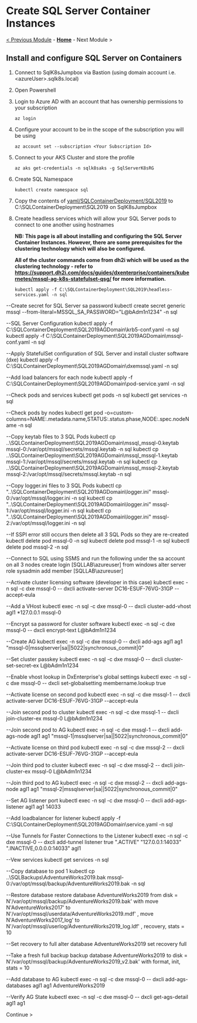 # Create SQL Server Container Instances

[< Previous Module](../modules/kerberos.md) - **[Home](../README.md)** - Next Module \>

## Install and configure SQL Server on Containers

1. Connect to SqlK8sJumpbox via Bastion (using domain account i.e. \<azureUser\>.sqlk8s.local)

2. Open Powershell

3. Login to Azure AD with an account that has ownership permissions to your subscription

    ```text
    az login
    ```

4.	Configure your account to be in the scope of the subscription you will be using

    ```text
    az account set --subscription <Your Subscription Id>
    ```

5. Connect to your AKS Cluster and store the profile

    ```text
    az aks get-credentials -n sqlk8saks -g SqlServerK8sRG
    ```

6. Create SQL Namespace

    ```text
    kubectl create namespace sql
    ```

7. Copy the contents of [yaml/SQLContainerDeployment/SQL2019](https://github.com/BobbyH49/SQLServerk8s/blob/Version1.0/yaml/SQLContainerDeployment/SQL2019) to C:\SQLContainerDeployment\SQL2019 on SqlK8sJumpbox

8. Create headless services which will allow your SQL Server pods to connect to one another using hostnames

    **NB: This page is all about installing and configuring the SQL Server Container Instances.  However, there are some prerequisites for the clustering technology which will also be configured.**

    **All of the cluster commands come from dh2i which will be used as the clustering technology - refer to https://support.dh2i.com/docs/guides/dxenterprise/containers/kubernetes/mssql-ag-k8s-statefulset-qsg/ for more information.**

    ```text
    kubectl apply -f C:\SQLContainerDeployment\SQL2019\headless-services.yaml -n sql
    ```


--Create secret for SQL Server sa password
kubectl create secret generic mssql --from-literal=MSSQL_SA_PASSWORD="L@bAdm1n1234" -n sql

--SQL Server Configuration
kubectl apply -f C:\SQLContainerDeployment\SQL2019AGDomain\krb5-conf.yaml -n sql
kubectl apply -f C:\SQLContainerDeployment\SQL2019AGDomain\mssql-conf.yaml -n sql

--Apply StatefulSet configuration of SQL Server and install cluster software (dxe)
kubectl apply -f C:\SQLContainerDeployment\SQL2019AGDomain\dxemssql.yaml -n sql

--Add load balancers for each node
kubectl apply -f C:\SQLContainerDeployment\SQL2019AGDomain\pod-service.yaml -n sql

--Check pods and services
kubectl get pods -n sql
kubectl get services -n sql

--Check pods by nodes
kubectl get pod -o=custom-columns=NAME:.metadata.name,STATUS:.status.phase,NODE:.spec.nodeName -n sql

--Copy keytab files to 3 SQL Pods
kubectl cp \..\SQLContainerDeployment\SQL2019AGDomain\mssql_mssql-0.keytab mssql-0:/var/opt/mssql/secrets/mssql.keytab -n sql
kubectl cp \..\SQLContainerDeployment\SQL2019AGDomain\mssql_mssql-1.keytab mssql-1:/var/opt/mssql/secrets/mssql.keytab -n sql
kubectl cp \..\SQLContainerDeployment\SQL2019AGDomain\mssql_mssql-2.keytab mssql-2:/var/opt/mssql/secrets/mssql.keytab -n sql

--Copy logger.ini files to 3 SQL Pods
kubectl cp "\..\SQLContainerDeployment\SQL2019AGDomain\logger.ini" mssql-0:/var/opt/mssql/logger.ini -n sql
kubectl cp "\..\SQLContainerDeployment\SQL2019AGDomain\logger.ini" mssql-1:/var/opt/mssql/logger.ini -n sql
kubectl cp "\..\SQLContainerDeployment\SQL2019AGDomain\logger.ini" mssql-2:/var/opt/mssql/logger.ini -n sql

--If SSPI error still occurs then delete all 3 SQL Pods so they are re-created
kubectl delete pod mssql-0 -n sql
kubectl delete pod mssql-1 -n sql
kubectl delete pod mssql-2 -n sql

--Connect to SQL using SSMS and run the following under the sa account on all 3 nodes
create login [SQLLAB\azureuser] from windows
alter server role sysadmin add member [SQLLAB\azureuser]

--Activate cluster licensing software (developer in this case)
kubectl exec -n sql -c dxe mssql-0 -- dxcli activate-server DC16-ESUF-76VG-31GP --accept-eula

--Add a VHost
kubectl exec -n sql -c dxe mssql-0 -- dxcli cluster-add-vhost agl1 *127.0.0.1 mssql-0

--Encrypt sa password for cluster software
kubectl exec -n sql -c dxe mssql-0 -- dxcli encrypt-text L@bAdm1n1234

--Create AG
kubectl exec -n sql -c dxe mssql-0 -- dxcli add-ags agl1 ag1 "mssql-0|mssqlserver|sa|<EncryptedPassword>|5022|synchronous_commit|0"

--Set cluster passkey
kubectl exec -n sql -c dxe mssql-0 -- dxcli cluster-set-secret-ex L@bAdm1n1234

--Enable vhost lookup in DxEnterprise's global settings
kubectl exec -n sql -c dxe mssql-0 -- dxcli set-globalsetting membername.lookup true

--Activate license on second pod
kubectl exec -n sql -c dxe mssql-1 -- dxcli activate-server DC16-ESUF-76VG-31GP --accept-eula

--Join second pod to cluster
kubectl exec -n sql -c dxe mssql-1 -- dxcli join-cluster-ex mssql-0 L@bAdm1n1234

--Join second pod to AG
kubectl exec -n sql -c dxe mssql-1 -- dxcli add-ags-node agl1 ag1 "mssql-1|mssqlserver|sa|<EncryptedPassword>|5022|synchronous_commit|0"

--Activate license on third pod
kubectl exec -n sql -c dxe mssql-2 -- dxcli activate-server DC16-ESUF-76VG-31GP --accept-eula

--Join third pod to cluster
kubectl exec -n sql -c dxe mssql-2 -- dxcli join-cluster-ex mssql-0 L@bAdm1n1234

--Join third pod to AG
kubectl exec -n sql -c dxe mssql-2 -- dxcli add-ags-node agl1 ag1 "mssql-2|mssqlserver|sa|<EncryptedPassword>|5022|synchronous_commit|0"

--Set AG listener port
kubectl exec -n sql -c dxe mssql-0 -- dxcli add-ags-listener agl1 ag1 14033

--Add loadbalancer for listener
kubectl apply -f C:\SQLContainerDeployment\SQL2019AGDomain\service.yaml -n sql

--Use Tunnels for Faster Connections to the Listener
kubectl exec -n sql -c dxe mssql-0 -- dxcli add-tunnel listener true ".ACTIVE" "127.0.0.1:14033" ".INACTIVE,0.0.0.0:14033" agl1

--Vew services
kubectl get services -n sql

--Copy database to pod 1
kubectl cp \..\SQLBackups\AdventureWorks2019.bak mssql-0:/var/opt/mssql/backup/AdventureWorks2019.bak -n sql

--Restore database
restore database AdventureWorks2019
from disk = N'/var/opt/mssql/backup/AdventureWorks2019.bak'
with
move N'AdventureWorks2017' to N'/var/opt/mssql/userdata/AdventureWorks2019.mdf'
, move N'AdventureWorks2017_log' to N'/var/opt/mssql/userlog/AdventureWorks2019_log.ldf'
, recovery, stats = 10

--Set recovery to full
alter database AdventureWorks2019 set recovery full

--Take a fresh full backup
backup database AdventureWorks2019
to disk = N'/var/opt/mssql/backup/AdventureWorks2019_v2.bak'
with format, init, stats = 10

--Add database to AG
kubectl exec -n sql -c dxe mssql-0 -- dxcli add-ags-databases agl1 ag1 AdventureWorks2019

--Verify AG State
kubectl exec -n sql -c dxe mssql-0 -- dxcli get-ags-detail agl1 ag1

Continue \>
